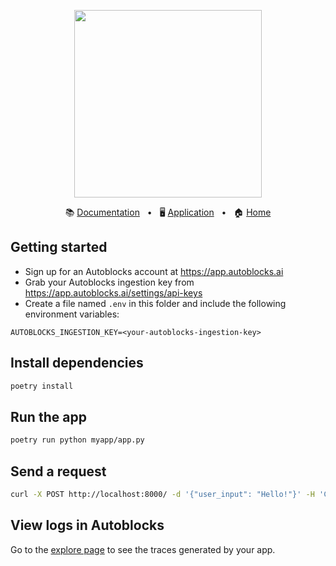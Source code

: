 <!-- banner start -->
<p align="center">
  <img src="https://app.autoblocks.ai/images/logo.png" width="300px">
</p>

<p align="center">
  📚
  <a href="https://docs.autoblocks.ai/">Documentation</a>
  &nbsp;
  •
  &nbsp;
  🖥️
  <a href="https://app.autoblocks.ai/">Application</a>
  &nbsp;
  •
  &nbsp;
  🏠
  <a href="https://www.autoblocks.ai/">Home</a>
</p>
<!-- banner end -->

<!-- getting started start -->

## Getting started

- Sign up for an Autoblocks account at https://app.autoblocks.ai
- Grab your Autoblocks ingestion key from https://app.autoblocks.ai/settings/api-keys
- Create a file named `.env` in this folder and include the following environment variables:

```
AUTOBLOCKS_INGESTION_KEY=<your-autoblocks-ingestion-key>
```

<!-- getting started end -->

## Install dependencies

```bash
poetry install
```

## Run the app

```bash
poetry run python myapp/app.py
```

## Send a request

```bash
curl -X POST http://localhost:8000/ -d '{"user_input": "Hello!"}' -H 'Content-Type: application/json'
```

## View logs in Autoblocks

Go to the [explore page](https://app.autoblocks.ai/explore) to see the traces generated by your app.
